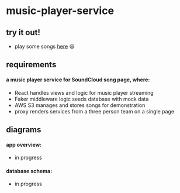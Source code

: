 # music-player-service

## try it out!

- play some songs [here](https://music-player-service.herokuapp.com/) :smiley:

## requirements

#### a music player service for SoundCloud song page, where:

- React handles views and logic for music player streaming
- Faker middleware logic seeds database with mock data
- AWS S3 manages and stores songs for demonstration
- proxy renders services from a three person team on a single page

## diagrams

#### app overview:

- in progress

#### database schema:

- in progress
